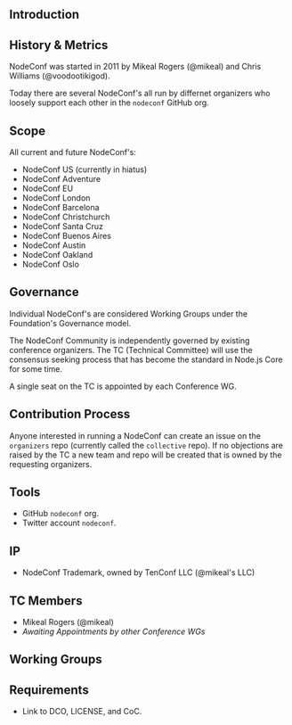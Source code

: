 ## Introduction

## History & Metrics

NodeConf was started in 2011 by Mikeal Rogers (@mikeal) and Chris Williams (@voodootikigod).

Today there are several NodeConf's all run by differnet organizers who loosely support each other in the `nodeconf` GitHub org.

## Scope

All current and future NodeConf's:

* NodeConf US (currently in hiatus)
* NodeConf Adventure
* NodeConf EU
* NodeConf London
* NodeConf Barcelona
* NodeConf Christchurch
* NodeConf Santa Cruz
* NodeConf Buenos Aires
* NodeConf Austin
* NodeConf Oakland
* NodeConf Oslo

## Governance

Individual NodeConf's are considered Working Groups under the Foundation's Governance model.

The NodeConf Community is independently governed by existing conference organizers. The TC (Technical Committee) will use the 
consensus seeking process that has become the standard in Node.js Core for some time.

A single seat on the TC is appointed by each Conference WG.

## Contribution Process

Anyone interested in running a NodeConf can create an issue on the `organizers` repo (currently called the `collective` repo).
If no objections are raised by the TC a new team and repo will be created that is owned by the requesting organizers.



## Tools

* GitHub `nodeconf` org.
* Twitter account `nodeconf`.

## IP

* NodeConf Trademark, owned by TenConf LLC (@mikeal's LLC)

## TC Members

* Mikeal Rogers (@mikeal)
* *Awaiting Appointments by other Conference WGs*

## Working Groups

## Requirements

* Link to DCO, LICENSE, and CoC.

